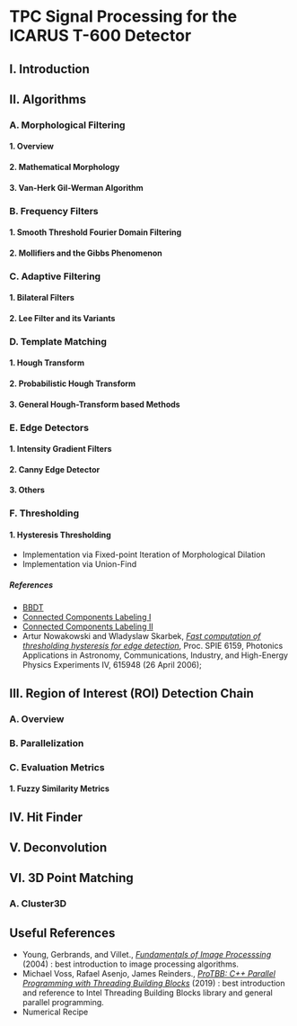 # TPC Signal Processing for the ICARUS T-600 Detector

## I. Introduction

## II. Algorithms

### A. Morphological Filtering

#### 1. Overview

#### 2. Mathematical Morphology

#### 3. Van-Herk Gil-Werman Algorithm

### B. Frequency Filters 

#### 1. Smooth Threshold Fourier Domain Filtering 

#### 2. Mollifiers and the Gibbs Phenomenon

### C. Adaptive Filtering

#### 1. Bilateral Filters

#### 2. Lee Filter and its Variants

### D. Template Matching

#### 1. Hough Transform

#### 2. Probabilistic Hough Transform

#### 3. General Hough-Transform based Methods

### E. Edge Detectors

#### 1. Intensity Gradient Filters 

#### 2. Canny Edge Detector

#### 3. Others

### F. Thresholding

#### 1. Hysteresis Thresholding 

 - Implementation via Fixed-point Iteration of Morphological Dilation
 - Implementation via Union-Find 

##### References 

 - [BBDT](https://ieeexplore.ieee.org/stamp/stamp.jsp?tp=&arnumber=5428863)
 - [Connected Components Labeling I](https://federicobolelli.it/pub_files/2017iciap_labeling.pdf)
 - [Connected Components Labeling II](https://www.osti.gov/servlets/purl/929013)
 - Artur Nowakowski and Wladyslaw Skarbek, [*Fast computation of thresholding hysteresis for edge detection*](https://doi.org/10.1117/12.674959), Proc. SPIE 6159, Photonics Applications in Astronomy, Communications, Industry, and High-Energy Physics Experiments IV, 615948 (26 April 2006);


## III. Region of Interest (ROI) Detection Chain

### A. Overview

### B. Parallelization

### C. Evaluation Metrics

#### 1. Fuzzy Similarity Metrics


## IV. Hit Finder

## V. Deconvolution

## VI. 3D Point Matching 

### A. Cluster3D 

## Useful References


 - Young, Gerbrands, and Villet., [*Fundamentals of Image Processsing*]() (2004) : best introduction to image processing algorithms. 
 - Michael Voss, Rafael Asenjo, James Reinders., [*ProTBB: C++ Parallel Programming with Threading Building Blocks*](https://link.springer.com/book/10.1007/978-1-4842-4398-5) (2019) : best introduction and reference to Intel Threading Building Blocks library and general parallel programming. 
 - Numerical Recipe



 
